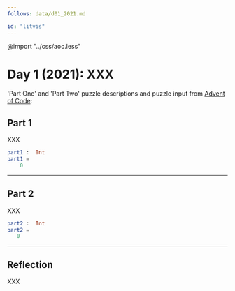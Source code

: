 ```yaml
---
follows: data/d01_2021.md

id: "litvis"
---
```


@import "../css/aoc.less"

# Day 1 (2021): XXX

'Part One' and 'Part Two' puzzle descriptions and puzzle input from [Advent of Code](https://adventofcode.com/2021/day/1):

## Part 1

XXX

```elm {l r}
part1 :  Int
part1 =
    0
```

---

## Part 2

XXX

```elm {l r}
part2 :  Int
part2 =
   0
```

---

## Reflection

XXX
